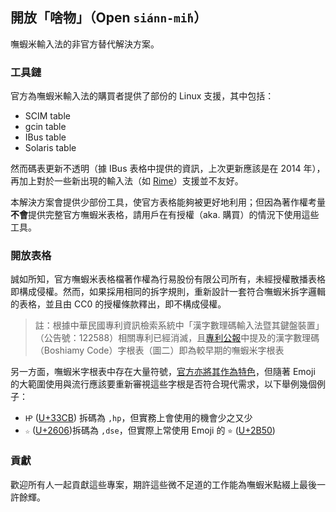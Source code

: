## 開放「啥物」（Open `siánn-mi̍h`）

嘸蝦米輸入法的非官方替代解決方案。

### 工具鏈

官方為嘸蝦米輸入法的購買者提供了部份的 Linux 支援，其中包括：
- SCIM table
- gcin table
- IBus table
- Solaris table

然而碼表更新不透明（據 IBus 表格中提供的資訊，上次更新應該是在 2014 年），再加上對於一些新出現的輸入法（如 [Rime](https://rime.im/)）支援並不友好。

本解決方案會提供少部份工具，使官方表格能夠被更好地利用；但因為著作權考量**不會**提供完整官方嘸蝦米表格，請用戶在有授權（aka. 購買）的情況下使用這些工具。

### 開放表格

誠如所知，官方嘸蝦米表格檔著作權為行易股份有限公司所有，未經授權散播表格即構成侵權。然而，如果採用相同的拆字規則，重新設計一套符合嘸蝦米拆字邏輯的表格，並且由 CC0 的授權條款釋出，即不構成侵權。

> 註：根據中華民國專利資訊檢索系統中「漢字數理碼輸入法暨其鍵盤裝置」（公告號：122588）相關專利已經消滅，且[專利公報](https://twpat1.tipo.gov.tw/twpatusr/00006/GA-122588.pdf?620670475)中提及的漢字數理碼（Boshiamy Code）字根表（圖二）即為較早期的嘸蝦米字根表

另一方面，嘸蝦米字根表中存在大量符號，[官方亦將其作為特色](https://boshiamy.com/tutorial_beginner.php?page=5)，但隨著 Emoji 的大範圍使用與流行應該要重新審視這些字根是否符合現代需求，以下舉例幾個例子：
- `㏋` ([U+33CB](https://www.fileformat.info/info/unicode/char/33cb/index.htm)) 拆碼為 `,hp`，但實務上會使用的機會少之又少
- `☆` ([U+2606](https://www.fileformat.info/info/unicode/char/2606/index.htm))拆碼為 `,dse`，但實際上常使用 Emoji 的 `⭐` ([U+2B50](https://www.fileformat.info/info/unicode/char/2b50/index.htm))

### 貢獻

歡迎所有人一起貢獻這些專案，期許這些微不足道的工作能為嘸蝦米點綴上最後一許餘輝。

